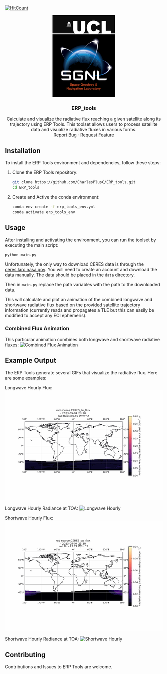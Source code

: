 [![HitCount](https://hits.dwyl.com/CharlesPlusC/ERP_tools.svg?style=flat-square&show=unique)](http://hits.dwyl.com/CharlesPlusC/ERP_tools)

<p align="center">
  <img src="misc/UCL-logo-black.jpg" alt="University Logo" width="200"><br/>
  <img src="misc/SGNL_logo_ColouronBlack.jpg" alt="Research Group Logo" width="200">
</p>

<h3 align="center">ERP_tools</h3>

<p align="center">
    Calculate and visualize the radiative flux reaching a given satellite along its trajectory using ERP Tools. This toolset allows users to process satellite data and visualize radiative fluxes in various forms.
  <br />
  <a href="https://github.com/CharlesPlusC/ERP_tools/issues">Report Bug</a>
  ·
  <a href="https://github.com/CharlesPlusC/ERP_tools/pulls">Request Feature</a>
</p>


## Installation

To install the ERP Tools environment and dependencies, follow these steps:

1. Clone the ERP Tools repository:
   ```bash
   git clone https://github.com/CharlesPlusC/ERP_tools.git
   cd ERP_tools

2. Create and Active the conda environment:
   ```bash
   conda env create -f erp_tools_env.yml
   conda activate erp_tools_env
   ```

## Usage

After installing and activating the environment, you can run the toolset by executing the main script:

```bash
python main.py
```

Unfortunately, the only way to download CERES data is through the [ceres.larc.nasa.gov](https://ceres-tool.larc.nasa.gov/ord-tool/jsp/SYN1degEd41Selection.jsp). You will need to create an account and download the data manually. The data should be placed in the `data` directory.

Then in `main.py` replace the path variables with the path to the downloaded data.

This will calculate and plot an animation of the combined longwave and shortwave radiative flux based on the provided satellite trajectory information (currently reads and propagates a TLE but this can easily be modified to accept any ECI ephemeris).

### Combined Flux Animation
This particular animation combines both longwave and shortwave radiative fluxes:
![Combined Flux Animation](output/FOV_sliced_data/combined_flux_animation_nipy.gif)

## Example Output

The ERP Tools generate several GIFs that visualize the radiative flux. Here are some examples:

Longwave Hourly Flux:
![Longwave Hourly Flux](output/FOV_sliced_data/oneweb_lw_hrly_flux.gif)

Longwave Hourly Radiance at TOA:
![Longwave Hourly](output/FOV_sliced_data/oneweb_lw_hrly.gif)

Shortwave Hourly Flux:
![Shortwave Hourly Flux](output/FOV_sliced_data/oneweb_sw_hrly_flux.gif)

Shortwave Hourly Radiance at TOA:
![Shortwave Hourly](output/FOV_sliced_data/oneweb_sw_hrly.gif)

## Contributing
Contributions and Issues to ERP Tools are welcome.